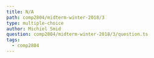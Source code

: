 ```yaml
---
title: N/A
path: comp2804/midterm-winter-2018/3
type: multiple-choice
author: Michiel Smid
question: comp2804/midterm-winter-2018/3/question.ts
tags:
  - comp2804
---
```

